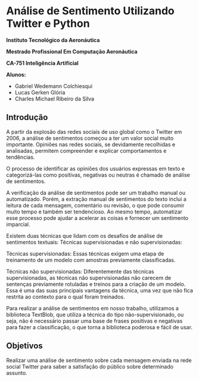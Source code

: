 # Análise de Sentimento Utilizando Twitter e Python

**Instituto Tecnológico da Aeronáutica**

**Mestrado Profissional Em Computação Aeronáutica**

**CA-751 Inteligência Artificial**

**Alunos:**

- Gabriel Wedemann Colchiesqui  
- Lucas Gerken Glória  
- Charles Michael Ribeiro da Silva

## Introdução

A partir da explosão das redes sociais de uso global como o Twitter em 2006, a análise de sentimentos começou a ter um valor social muito importante. Opiniões nas redes sociais, se devidamente recolhidas e analisadas, permitem compreender e explicar comportamentos e tendências.

O processo de identificar as opiniões dos usuários expressas em texto e categorizá-las como positivas, negativas ou neutras é chamado de análise de sentimentos.

A verificação da análise de sentimentos pode ser um trabalho manual ou automatizado. Porém, a extração manual de sentimentos do texto inclui a leitura de cada mensagem, comentário ou revisão, o que pode consumir muito tempo e também ser tendencioso. Ao mesmo tempo, automatizar esse processo pode ajudar a acelerar as coisas e fornecer um sentimento imparcial.

Existem duas técnicas que lidam com os desafios de análise de sentimentos textuais: Técnicas supervisionadas e não supervisionadas:

Técnicas supervisionadas: Essas técnicas exigem uma etapa de treinamento de um modelo com amostras previamente classificadas.

Técnicas não supervisionadas: Diferentemente das técnicas supervisionadas, as técnicas não supervisionadas não carecem de sentenças previamente rotuladas e treinos para a criação de um modelo. Essa é uma das suas principais vantagens da técnica, uma vez que não fica restrita ao contexto para o qual foram treinados.

Para realizar a análise de sentimentos em nosso trabalho, utilizamos a biblioteca TextBlob, que utiliza a técnica do tipo não-supervisionado, ou seja, não é necessário passar uma base de frases positivas e negativas para fazer a classificação, o que torna a biblioteca poderosa e fácil de usar.

## Objetivos

Realizar uma análise de sentimento sobre cada mensagem enviada na rede social Twitter para saber a satisfação do público sobre determinado assunto.



